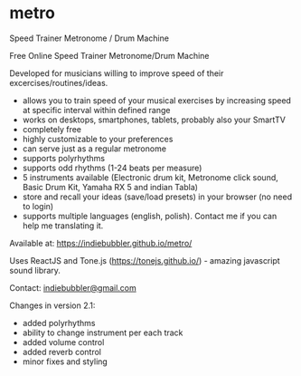 # metro
Speed Trainer Metronome / Drum Machine

Free Online Speed Trainer Metronome/Drum Machine

Developed for musicians willing to improve speed of their excercises/routines/ideas.
 
- allows you to train speed of your musical exercises by increasing speed at specific interval within defined range
- works on desktops, smartphones, tablets, probably also your SmartTV
- completely free
- highly customizable to your preferences
- can serve just as a regular metronome
- supports polyrhythms 
- supports odd rhythms (1-24 beats per measure)
- 5 instruments available (Electronic drum kit, Metronome click sound, Basic Drum Kit, Yamaha RX 5 and indian Tabla)
- store and recall your ideas (save/load presets) in your browser (no need to login)
- supports multiple languages (english, polish). Contact me if you can help me translating it.

Available at: https://indiebubbler.github.io/metro/

Uses ReactJS and Tone.js (https://tonejs.github.io/) - amazing javascript sound library.

Contact: indiebubbler@gmail.com

Changes in version 2.1:
- added polyrhythms
- ability to change instrument per each track
- added volume control
- added reverb control
- minor fixes and styling

